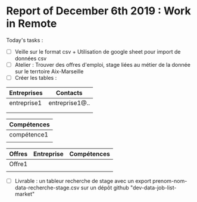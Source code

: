 # Report of December 6th 2019 : Work in Remote

Today's tasks :

- [ ] Veille sur le format csv + Utilisation de google sheet pour import de données csv
- [ ] Atelier : Trouver des offres d'emploi, stage liées au métier de la donnée sur le terrtoire Aix-Marseille
- [ ] Créer les tables :

| Entreprises   | Contacts      |
| ------------- |:-------------:|
|  entreprise1  | entreprise1@..|
|               |               |
|               |               |


| Compétences   |
| ------------- |
|  compétence1  |
|               |


| Offres        | Entreprise    | Compétences  |
| ------------- |:-------------:| :-----------:|
|  Offre1       |               |              |
|               |               |              | 

- [ ] Livrable :  un tableur recherche de stage avec un export prenom-nom-data-recherche-stage.csv sur un dépôt github "dev-data-job-list-market"